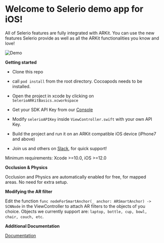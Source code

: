 
# Welcome to Selerio demo app for iOS!

All of Selerio features are fully integrated with ARKit. You can use the new features Selerio provide as well as all the ARKit functionalities you know and love!


![Demo](./demo.gif)


**Getting started**

- Clone this repo

- call `pod install` from the root directory. Cocoapods needs to be installed.

- Open the project in xcode by clicking on `SelerioARKitBasics.xcworkspace`

- Get your SDK API Key from our [Console](https://console.selerio.io)  

- Modify `selerioAPIKey` inside `ViewController.swift` with your own API Key.

- Build the project and run it on an ARKit compatible iOS device (iPhone7 and above)

- Join us and others on <a href="https://selerio-dev.slack.com/" target="_blank">Slack</a>, for quick support!

Minimum requirements: Xcode >=10.0, iOS >=12.0

**Occlusion & Physics**

Occlusion and Physics are automatically enabled for free, for mapped areas. No need for extra setup.

**Modifying the AR filter**

Edit the function `func nodeForSmartAnchor(_ anchor: ARSmartAnchor) -> SCNNode` in the ViewController to attach AR filters to the objects of you choice. Objects we currently support are: `laptop, bottle, cup, bowl, chair, couch, etc`.

**Additional Documentation**

[Documentation](https://github.com/selerio/selerio-arkit-basics/tree/master/docs)


